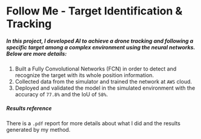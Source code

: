 # Follow Me - Target Identification & Tracking

##### In this project, I developed AI to achieve a drone tracking and following a specific target among a complex environment using the neural networks. Below are more details:
1. Built a Fully Convolutional Networks (FCN) in order to detect and recognize the target with its whole position information.
2. Collected data from the simulator and trained the network at `AWS` cloud.
3. Deployed and validated the model in the simulated environment with the accuracy of `77.8%` and the IoU of `58%`.

##### Results reference

There is a `.pdf` report for more details about what I did and the results generated by my method.